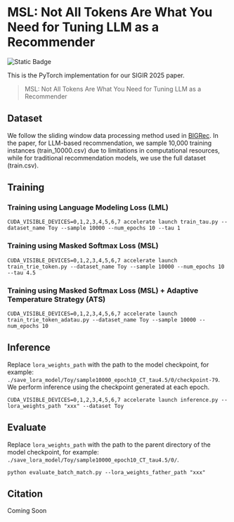 # MSL: Not All Tokens Are What You Need for Tuning LLM as a Recommender

![Static Badge](https://img.shields.io/badge/Conference-SIGIR2025-FF8C00?label=Conference)

This is the PyTorch implementation for our SIGIR 2025 paper. 
<!-- > Bohao Wang, Jiawei Chen, Changdong Li, Sheng Zhou, Qihao Shi, Yang Gao, Yan Feng, Chun Chen, Can Wang 2024. MSL: Not All Tokens Are What You Need for Tuning LLM as a Recommender. [arXiv link](https://arxiv.org/abs/2402.12994) -->
> MSL: Not All Tokens Are What You Need for Tuning LLM as a Recommender

## Dataset
We follow the sliding window data processing method used in [BIGRec](https://arxiv.org/abs/2308.08434). In the paper, for LLM-based recommendation, we sample 10,000 training instances (train_10000.csv) due to limitations in computational resources, while for traditional recommendation models, we use the full dataset (train.csv).

## Training
### Training using Language Modeling Loss (LML)
```
CUDA_VISIBLE_DEVICES=0,1,2,3,4,5,6,7 accelerate launch train_tau.py --dataset_name Toy --sample 10000 --num_epochs 10 --tau 1
```

### Training using Masked Softmax Loss (MSL)
```
CUDA_VISIBLE_DEVICES=0,1,2,3,4,5,6,7 accelerate launch train_trie_token.py --dataset_name Toy --sample 10000 --num_epochs 10 --tau 4.5
```

### Training using Masked Softmax Loss (MSL) + Adaptive Temperature Strategy (ATS)
```
CUDA_VISIBLE_DEVICES=0,1,2,3,4,5,6,7 accelerate launch train_trie_token_adatau.py --dataset_name Toy --sample 10000 --num_epochs 10
```

## Inference
Replace `lora_weights_path` with the path to the model checkpoint, for example: `./save_lora_model/Toy/sample10000_epoch10_CT_tau4.5/0/checkpoint-79`. We perform inference using the checkpoint generated at each epoch.
```
CUDA_VISIBLE_DEVICES=0,1,2,3,4,5,6,7 accelerate launch inference.py --lora_weights_path "xxx" --dataset Toy
```

## Evaluate
Replace `lora_weights_path` with the path to the parent directory of the model checkpoint, for example: `./save_lora_model/Toy/sample10000_epoch10_CT_tau4.5/0/`.
```
python evaluate_batch_match.py --lora_weights_father_path "xxx"
```

## Citation
Coming Soon
